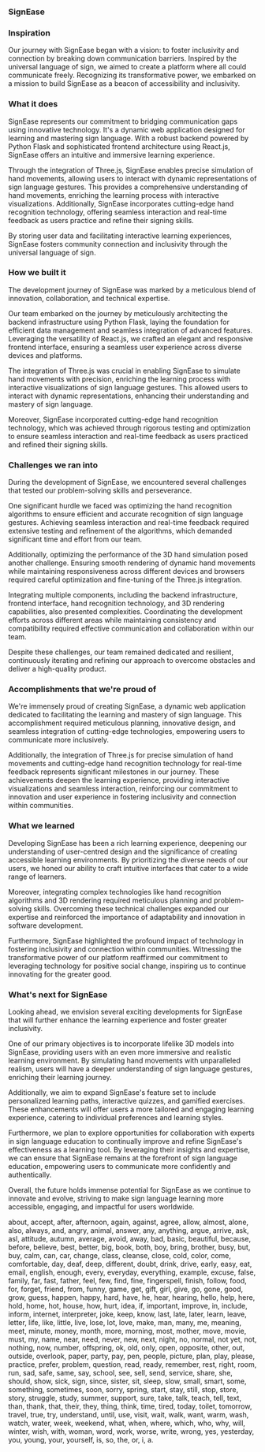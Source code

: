 ### SignEase

### Inspiration
Our journey with SignEase began with a vision: to foster inclusivity and connection by breaking down communication barriers. Inspired by the universal language of sign, we aimed to create a platform where all could communicate freely. Recognizing its transformative power, we embarked on a mission to build SignEase as a beacon of accessibility and inclusivity.

### What it does
SignEase represents our commitment to bridging communication gaps using innovative technology. It's a dynamic web application designed for learning and mastering sign language. With a robust backend powered by Python Flask and sophisticated frontend architecture using React.js, SignEase offers an intuitive and immersive learning experience.

Through the integration of Three.js, SignEase enables precise simulation of hand movements, allowing users to interact with dynamic representations of sign language gestures. This provides a comprehensive understanding of hand movements, enriching the learning process with interactive visualizations. Additionally, SignEase incorporates cutting-edge hand recognition technology, offering seamless interaction and real-time feedback as users practice and refine their signing skills.

By storing user data and facilitating interactive learning experiences, SignEase fosters community connection and inclusivity through the universal language of sign.

### How we built it
The development journey of SignEase was marked by a meticulous blend of innovation, collaboration, and technical expertise.

Our team embarked on the journey by meticulously architecting the backend infrastructure using Python Flask, laying the foundation for efficient data management and seamless integration of advanced features. Leveraging the versatility of React.js, we crafted an elegant and responsive frontend interface, ensuring a seamless user experience across diverse devices and platforms.

The integration of Three.js was crucial in enabling SignEase to simulate hand movements with precision, enriching the learning process with interactive visualizations of sign language gestures. This allowed users to interact with dynamic representations, enhancing their understanding and mastery of sign language.

Moreover, SignEase incorporated cutting-edge hand recognition technology, which was achieved through rigorous testing and optimization to ensure seamless interaction and real-time feedback as users practiced and refined their signing skills.

### Challenges we ran into
During the development of SignEase, we encountered several challenges that tested our problem-solving skills and perseverance.

One significant hurdle we faced was optimizing the hand recognition algorithms to ensure efficient and accurate recognition of sign language gestures. Achieving seamless interaction and real-time feedback required extensive testing and refinement of the algorithms, which demanded significant time and effort from our team.

Additionally, optimizing the performance of the 3D hand simulation posed another challenge. Ensuring smooth rendering of dynamic hand movements while maintaining responsiveness across different devices and browsers required careful optimization and fine-tuning of the Three.js integration.

Integrating multiple components, including the backend infrastructure, frontend interface, hand recognition technology, and 3D rendering capabilities, also presented complexities. Coordinating the development efforts across different areas while maintaining consistency and compatibility required effective communication and collaboration within our team.

Despite these challenges, our team remained dedicated and resilient, continuously iterating and refining our approach to overcome obstacles and deliver a high-quality product.

### Accomplishments that we're proud of
We're immensely proud of creating SignEase, a dynamic web application dedicated to facilitating the learning and mastery of sign language. This accomplishment required meticulous planning, innovative design, and seamless integration of cutting-edge technologies, empowering users to communicate more inclusively.

Additionally, the integration of Three.js for precise simulation of hand movements and cutting-edge hand recognition technology for real-time feedback represents significant milestones in our journey. These achievements deepen the learning experience, providing interactive visualizations and seamless interaction, reinforcing our commitment to innovation and user experience in fostering inclusivity and connection within communities.

### What we learned
Developing SignEase has been a rich learning experience, deepening our understanding of user-centred design and the significance of creating accessible learning environments. By prioritizing the diverse needs of our users, we honed our ability to craft intuitive interfaces that cater to a wide range of learners.

Moreover, integrating complex technologies like hand recognition algorithms and 3D rendering required meticulous planning and problem-solving skills. Overcoming these technical challenges expanded our expertise and reinforced the importance of adaptability and innovation in software development.

Furthermore, SignEase highlighted the profound impact of technology in fostering inclusivity and connection within communities. Witnessing the transformative power of our platform reaffirmed our commitment to leveraging technology for positive social change, inspiring us to continue innovating for the greater good.

### What's next for SignEase
Looking ahead, we envision several exciting developments for SignEase that will further enhance the learning experience and foster greater inclusivity.

One of our primary objectives is to incorporate lifelike 3D models into SignEase, providing users with an even more immersive and realistic learning environment. By simulating hand movements with unparalleled realism, users will have a deeper understanding of sign language gestures, enriching their learning journey.

Additionally, we aim to expand SignEase's feature set to include personalized learning paths, interactive quizzes, and gamified exercises. These enhancements will offer users a more tailored and engaging learning experience, catering to individual preferences and learning styles.

Furthermore, we plan to explore opportunities for collaboration with experts in sign language education to continually improve and refine SignEase's effectiveness as a learning tool. By leveraging their insights and expertise, we can ensure that SignEase remains at the forefront of sign language education, empowering users to communicate more confidently and authentically.

Overall, the future holds immense potential for SignEase as we continue to innovate and evolve, striving to make sign language learning more accessible, engaging, and impactful for users worldwide.


about, accept, after, afternoon, again, against, agree, allow, almost, alone, also, always, and, angry, animal, answer, any, anything, argue, arrive, ask, asl, attitude, autumn, average, avoid, away, bad, basic, beautiful, because, before, believe, best, better, big, book, both, boy, bring, brother, busy, but, buy, calm, can, car, change, class, cleanse, close, cold, color, come, comfortable, day, deaf, deep, different, doubt, drink, drive, early, easy, eat, email, english, enough, every, everyday, everything, example, excuse, false, family, far, fast, father, feel, few, find, fine, fingerspell, finish, follow, food, for, forget, friend, from, funny, game, get, gift, girl, give, go, gone, good, grow, guess, happen, happy, hard, have, he, hear, hearing, hello, help, here, hold, home, hot, house, how, hurt, idea, if, important, improve, in, include, inform, internet, interpreter, joke, keep, know, last, late, later, learn, leave, letter, life, like, little, live, lose, lot, love, make, man, many, me, meaning, meet, minute, money, month, more, morning, most, mother, move, movie, must, my, name, near, need, never, new, next, night, no, normal, not yet, not, nothing, now, number, offspring, ok, old, only, open, opposite, other, out, outside, overlook, paper, party, pay, pen, people, picture, plan, play, please, practice, prefer, problem, question, read, ready, remember, rest, right, room, run, sad, safe, same, say, school, see, sell, send, service, share, she, should, show, sick, sign, since, sister, sit, sleep, slow, small, smart, some, something, sometimes, soon, sorry, spring, start, stay, still, stop, store, story, struggle, study, summer, support, sure, take, talk, teach, tell, text, than, thank, that, their, they, thing, think, time, tired, today, toilet, tomorrow, travel, true, try, understand, until, use, visit, wait, walk, want, warm, wash, watch, water, week, weekend, what, when, where, which, who, why, will, winter, wish, with, woman, word, work, worse, write, wrong, yes, yesterday, you, young, your, yourself, is, so, the, or, i, a.







